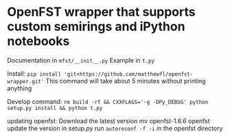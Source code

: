 # OpenFST wrapper that supports custom semirings and iPython notebooks

Documentation in `mfst/__init__.py`
Example in `t.py`

Install: `pip install 'git+https://github.com/matthewfl/openfst-wrapper.git'`
This command will take about 5 minutes without printing anything


Develop command: `rm build -rf && CXXFLAGS='-g -DPy_DEBUG' python setup.py install && python t.py`


updating openfst:
    Download the latest version
    mv openfst-1.6.6 openfst
    update the version in setup.py
    run `autoreconf -f -i` in the openfst directory
